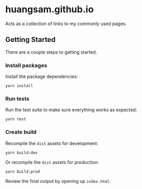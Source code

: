 # huangsam.github.io

Acts as a collection of links to my commonly used pages.

## Getting Started

There are a couple steps to getting started.

### Install packages

Install the package dependencies:

    yarn install

### Run tests

Run the test suite to make sure everything works as expected:

    yarn test

### Create build

Recompile the `dist` assets for development:

    yarn build:dev

Or recompile the `dist` assets for production:

    yarn build:prod

Review the final output by opening up `index.html`.
